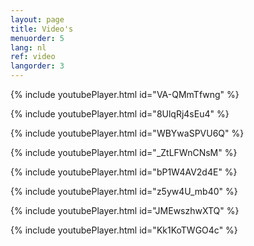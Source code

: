 ```yaml
---
layout: page
title: Video's
menuorder: 5
lang: nl
ref: video
langorder: 3
---
```



{% include youtubePlayer.html id="VA-QMmTfwng" %}


{% include youtubePlayer.html id="8UlqRj4sEu4" %}


{% include youtubePlayer.html id="WBYwaSPVU6Q" %}


{% include youtubePlayer.html id="_ZtLFWnCNsM" %}


{% include youtubePlayer.html id="bP1W4AV2d4E" %}


{% include youtubePlayer.html id="z5yw4U_mb40" %}


{% include youtubePlayer.html id="JMEwszhwXTQ" %}


{% include youtubePlayer.html id="Kk1KoTWGO4c" %}



